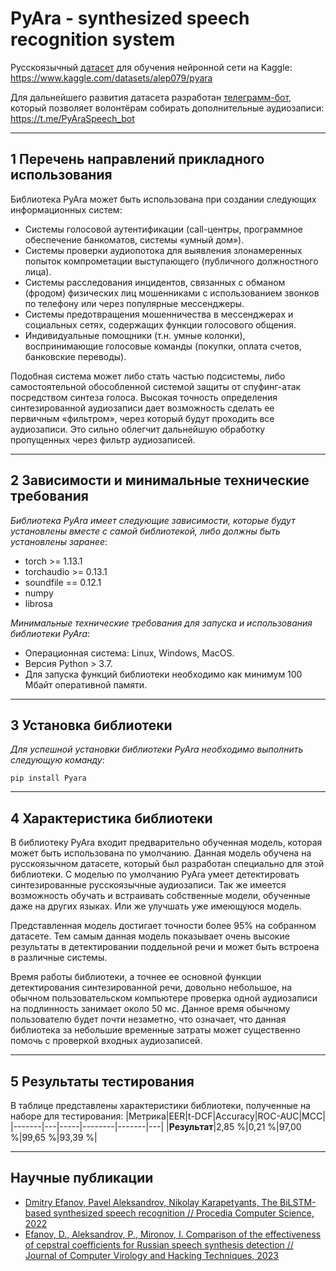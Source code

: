 # PyAra - synthesized speech recognition system

Русскоязычный [датасет](https://www.kaggle.com/datasets/alep079/pyara) для обучения нейронной сети на Kaggle: https://www.kaggle.com/datasets/alep079/pyara

Для дальнейшего развития датасета разработан [телеграмм-бот](https://t.me/PyAraSpeech_bot), который позволяет волонтёрам собирать дополнительные аудиозаписи: https://t.me/PyAraSpeech_bot

---

## 1 Перечень направлений прикладного использования
Библиотека PyAra может быть использована при создании следующих информационных систем:
* Системы голосовой аутентификации (call-центры, программное обеспечение банкоматов, системы «умный дом»).
* Системы проверки аудиопотока для выявления злонамеренных попыток компрометации выступающего (публичного должностного лица).
* Системы расследования инцидентов, связанных с обманом (фродом) физических лиц мошенниками с использованием звонков по телефону или через популярные мессенджеры.
* Системы предотвращения мошенничества в мессенджерах и социальных сетях, содержащих функции голосового общения.
* Индивидуальные помощники (т.н. умные колонки), воспринимающие голосовые команды (покупки, оплата счетов, банковские переводы).

Подобная система может либо стать частью подсистемы, либо самостоятельной обособленной системой защиты от спуфинг-атак посредством синтеза голоса.
Высокая точность определения синтезированной аудиозаписи дает возможность сделать ее первичным «фильтром», через который будут проходить все аудиозаписи. Это сильно облегчит дальнейшую обработку пропущенных через фильтр аудиозаписей.

---
## 2 Зависимости и минимальные технические требования
_Библиотека PyAra имеет следующие зависимости, которые будут установлены вместе с самой библиотекой, либо должны быть установлены заранее_:
* torch >= 1.13.1
* torchaudio >= 0.13.1
* soundfile == 0.12.1
* numpy
* librosa

_Минимальные технические требования для запуска и использования библиотеки PyAra_:
* Операционная система: Linux, Windows, MacOS.
* Версия Python > 3.7.
* Для запуска функций библиотеки необходимо как минимум 100 Мбайт оперативной памяти.

---

## 3 Установка библиотеки
_Для успешной установки библиотеки PyAra необходимо выполнить следующую команду_:
```
pip install Pyara
```

---
## 4 Характеристика библиотеки
В библиотеку PyAra входит предварительно обученная модель, которая может быть использована по умолчанию. Данная модель обучена на русскоязычном датасете, который был разработан специально для этой библиотеки. С моделью по умолчанию PyAra умеет детектировать синтезированные русскоязычные аудиозаписи. Так же имеется возможность обучать и встраивать собственные модели, обученные даже на других языках. Или же улучшать уже имеющуюся модель.


Представленная модель достигает точности более 95% на собранном датасете. Тем самым данная модель показывает очень высокие результаты в детектировании поддельной речи и может быть встроена в различные системы.

Время работы библиотеки, а точнее ее основной функции детектирования синтезированной речи, довольно небольшое, на обычном пользовательском компьютере проверка одной аудиозаписи на подлинность занимает около 50 мс. Данное время обычному пользователю будет почти незаметно, что означает, что данная библиотека за небольшие временные затраты может существенно помочь с проверкой входных аудиозаписей.


---
## 5 Результаты тестирования

В таблице представлены характеристики библиотеки, полученные на наборе для тестирования:
|Метрика|EER|t-DCF|Accuracy|ROC-AUC|MCC|
|-------|---|-----|--------|-------|---|
|__Результат__|2,85 %|0,21 %|97,00 %|99,65 %|93,39 %|

---

## Научные публикации

* [Dmitry Efanov, Pavel Aleksandrov, Nikolay Karapetyants, The BiLSTM-based synthesized speech recognition // Procedia Computer Science, 2022](https://doi.org/10.1016/j.procs.2022.11.086)
* [Efanov, D., Aleksandrov, P., Mironov, I. Comparison of the effectiveness of cepstral coefficients for Russian speech synthesis detection // Journal of Computer Virology and Hacking Techniques, 2023](https://link.springer.com/article/10.1007/s11416-023-00491-0)
